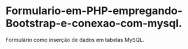 # Formulario-em-PHP-empregando-Bootstrap-e-conexao-com-mysql.
Formulário como inserção de dados em tabelas MySQL.

